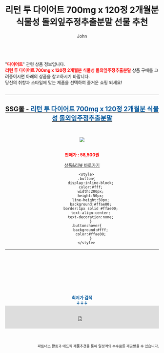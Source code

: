 ﻿---
layout: post
title:  "리턴 투 다이어트 700mg x 120정 2개월분 식물성 돌외잎주정추출분말 선물 추천"
author: John
categories: [ 다이어트 ]
tags: [ 다이어트 식단, 다이어트, 다이어트 약, 다이어트 도시락, 다이어트 간식, 다이어트 음식, 다이어트 자극사진, 다이어트 전후, 다이어트 보조제, 다이어트 더쿠 ]
image: https://sitem.ssgcdn.com/28/71/69/item/1000404697128_i1_1200.jpg 
description: "리턴 투 다이어트 700mg x 120정 2개월분 식물성 돌외잎주정추출분말 선물 추천 관련 상품으로 가장 고객 선호도가 높은 제품입니다."
toc: true
toc_sticky: true
---

<br>
"<b><font color='#ff0000'>다이어트</font></b>" 관련 상품 정보입니다.
<br>
<b><font color='#ff0000'>리턴 투 다이어트 700mg x 120정 2개월분 식물성 돌외잎주정추출분말</font></b> 상품 구매를 고려중이시면 아래의 상품을 참고하시기 바랍니다.
<br>
당신의 취향과 스타일에 맞는 제품을 선택하여 즐거운 쇼핑 되세요!
<br><br>
<hr>
<p>
    
<center><h2><a href="https://nico.kr/yqgVse" target="_blank"><b>SSG몰 - <font color='#01579B'>리턴 투 다이어트 700mg x 120정 2개월분 식물성 돌외잎주정추출분말</font></b></a></h2><br>

<a href="https://nico.kr/yqgVse" target="_blank"><img src="https://sitem.ssgcdn.com/28/71/69/item/1000404697128_i1_1200.jpg"></a><br><br>

<b><font color='#ff0000'>판매가 : 58,500원 </font></b><br>

<a href="https://nico.kr/yqgVse" target="_blank" class="button">상품&리뷰 바로가기</a><p>

        <style>
        .button{
            display:inline-block;
            color:#fff;
            width:200px;
            height:50px;
            line-height:50px;
            background:#ffae00;
            border:1px solid #ffae00;
            text-align:center;
            text-decoration:none;
            }
        .button:hover{
            background:#fff;
            color:#ffae00;
            }
        </style>

<hr>

<br><br><br><br><br><br><br>
<center><b><font color='#01579B' size='medium'>최저가 검색<br>
↓↓↓</font></b></center>
<center><iframe src="https://coupa.ng/b1Tbjx" width="100%" height="75" frameborder="0" scrolling="no" referrerpolicy="unsafe-url"></iframe></center>
<br><br>
<p>
<small>
    <div align="right">파트너스 활동과 애드픽 제품추천을 통해 일정액의 수수료를 제공받을 수 있습니다.</div>
</small>
</p>

